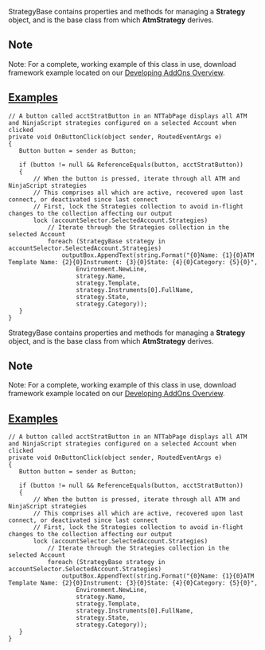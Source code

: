 StrategyBase contains properties and methods for managing a **Strategy** object, and is the base class from which **AtmStrategy** derives.

## Note

Note: For a complete, working example of this class in use, download framework example located on our [Developing AddOns Overview](https://developer.ninjatrader.com/docs/desktop/developing_add_ons).

## [Examples](https://developer.ninjatrader.com/docs/desktop/strategybase\#examples)

```jsx-150469391 csharp
// A button called acctStratButton in an NTTabPage displays all ATM and NinjaScript strategies configured on a selected Account when clicked
private void OnButtonClick(object sender, RoutedEventArgs e)
{
   Button button = sender as Button;

   if (button != null && ReferenceEquals(button, acctStratButton))
   {
       // When the button is pressed, iterate through all ATM and NinjaScript strategies
       // This comprises all which are active, recovered upon last connect, or deactivated since last connect
       // First, lock the Strategies collection to avoid in-flight changes to the collection affecting our output
       lock (accountSelector.SelectedAccount.Strategies)
           // Iterate through the Strategies collection in the selected Account
           foreach (StrategyBase strategy in accountSelector.SelectedAccount.Strategies)
               outputBox.AppendText(string.Format("{0}Name: {1}{0}ATM Template Name: {2}{0}Instrument: {3}{0}State: {4}{0}Category: {5}{0}",
                   Environment.NewLine,
                   strategy.Name,
                   strategy.Template,
                   strategy.Instruments[0].FullName,
                   strategy.State,
                   strategy.Category));
   }
}

```

StrategyBase contains properties and methods for managing a **Strategy** object, and is the base class from which **AtmStrategy** derives.

## Note

Note: For a complete, working example of this class in use, download framework example located on our [Developing AddOns Overview](https://developer.ninjatrader.com/docs/desktop/developing_add_ons).

## [Examples](https://developer.ninjatrader.com/docs/desktop/strategybase\#examples)

```jsx-150469391 csharp
// A button called acctStratButton in an NTTabPage displays all ATM and NinjaScript strategies configured on a selected Account when clicked
private void OnButtonClick(object sender, RoutedEventArgs e)
{
   Button button = sender as Button;

   if (button != null && ReferenceEquals(button, acctStratButton))
   {
       // When the button is pressed, iterate through all ATM and NinjaScript strategies
       // This comprises all which are active, recovered upon last connect, or deactivated since last connect
       // First, lock the Strategies collection to avoid in-flight changes to the collection affecting our output
       lock (accountSelector.SelectedAccount.Strategies)
           // Iterate through the Strategies collection in the selected Account
           foreach (StrategyBase strategy in accountSelector.SelectedAccount.Strategies)
               outputBox.AppendText(string.Format("{0}Name: {1}{0}ATM Template Name: {2}{0}Instrument: {3}{0}State: {4}{0}Category: {5}{0}",
                   Environment.NewLine,
                   strategy.Name,
                   strategy.Template,
                   strategy.Instruments[0].FullName,
                   strategy.State,
                   strategy.Category));
   }
}

```